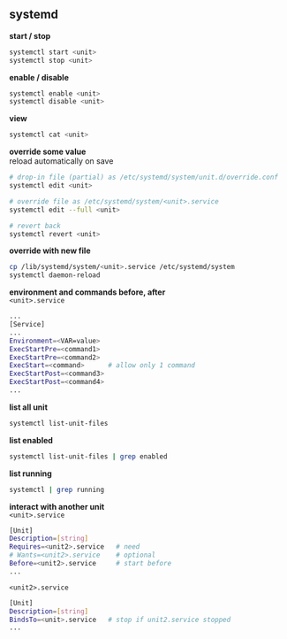 systemd
---

**start / stop**
```sh
systemctl start <unit>
systemctl stop <unit>
```

**enable / disable**
```sh
systemctl enable <unit>
systemctl disable <unit>
```

**view**
```sh
systemctl cat <unit>
```

**override some value**  
reload automatically on save
```sh
# drop-in file (partial) as /etc/systemd/system/unit.d/override.conf
systemctl edit <unit>

# override file as /etc/systemd/system/<unit>.service
systemctl edit --full <unit>

# revert back
systemctl revert <unit>
```

**override with new file**
```sh
cp /lib/systemd/system/<unit>.service /etc/systemd/system
systemctl daemon-reload
```

**environment and commands before, after**  
`<unit>.service`  
```sh
...
[Service]
...
Environment=<VAR=value>
ExecStartPre=<command1>
ExecStartPre=<command2>
ExecStart=<command>      # allow only 1 command
ExecStartPost=<command3>
ExecStartPost=<command4>
...
```

**list all unit**
```sh
systemctl list-unit-files
```

**list enabled**
```sh
systemctl list-unit-files | grep enabled
```

**list running**
```sh
systemctl | grep running
```

**interact with another unit**  
`<unit>.service`  
```sh
[Unit]
Description=[string]
Requires=<unit2>.service   # need
# Wants=<unit2>.service    # optional
Before=<unit2>.service     # start before
...
```
`<unit2>.service`  
```sh
[Unit]
Description=[string]
BindsTo=<unit>.service   # stop if unit2.service stopped
...
```
